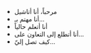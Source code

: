 - مرحباً، أنا أتاشيل
- أنا مهتم بـ...
- أنا أتعلم حالياً
- أنا أتطلع إلى التعاون على...
- كيف تصل إليّ...

<!---
(باتاس) هو مستودع خاص لأن (هذا الملف) يظهر على ملفاتك الخاصة.
يمكنك النقر على وصلة بريبري لإلقاء نظرة على تغيرتك
--->
